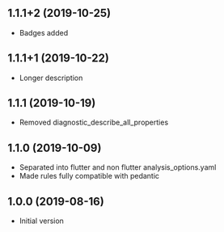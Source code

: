 ## 1.1.1+2 (2019-10-25)

- Badges added

## 1.1.1+1 (2019-10-22)

- Longer description

## 1.1.1 (2019-10-19)

- Removed diagnostic_describe_all_properties

## 1.1.0 (2019-10-09)

- Separated into flutter and non flutter analysis_options.yaml
- Made rules fully compatible with pedantic

## 1.0.0 (2019-08-16)

- Initial version
